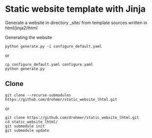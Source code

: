 # Static website template with Jinja

Generate a website in directory _site/ from template sources written in html/jinja2/lhtml

Generating the website
```
python generate.py -i configure_default.yaml
```

or 
```
cp configure_default.yaml configure.yaml
python generate.py
```



## Clone

```
git clone --recurse-submodules https://github.com/drohmer/static_website_lhtml.git
```

or
```
git clone https://github.com/drohmer/static_website_lhtml.git
cd static_website_lhtml/
git submodule init
git submodule update
```

